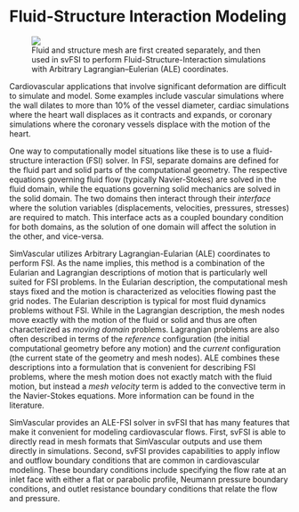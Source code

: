 # Fluid-Structure Interaction Modeling #

<figure>
  <img class="svImg svImgMd" src="documentation/simcardio/fsi/imgs/Picture1.png">
  <figcaption class="svCaption" >Fluid and structure mesh are first created separately, and then used in svFSI to perform Fluid-Structure-Interaction simulations with Arbitrary Lagrangian–Eulerian (ALE) coordinates.</figcaption>
</figure>

Cardiovascular applications that involve significant deformation are difficult to simulate and model. Some examples include vascular simulations where the wall dilates to more than 10% of the vessel diameter, cardiac simulations where the heart wall displaces as it contracts and expands, or coronary simulations where the coronary vessels displace with the motion of the heart.

One way to computationally model situations like these is to use a fluid-structure interaction (FSI) solver. In FSI, separate domains are defined for the fluid part and solid parts of the computational geometry. The respective equations governing fluid flow (typically Navier-Stokes) are solved in the fluid domain, while the equations governing solid mechanics are solved in the solid domain. The two domains then interact through their *interface* where the solution variables (displacements, velocities, pressures, stresses) are required to match. This interface acts as a coupled boundary condition for both domains, as the solution of one domain will affect the solution in the other, and vice-versa.

SimVascular utilizes Arbitrary Lagrangian-Eularian (ALE) coordinates to perform FSI. As the name implies, this method is a combination of the Eularian and Lagrangian descriptions of motion that is particularly well suited for FSI problems. In the Eularian description, the computational mesh stays fixed and the motion is characterized as velocities flowing past the grid nodes. The Eularian description is typical for most fluid dynamics problems without FSI. While in the Lagrangian description, the mesh nodes move exactly with the motion of the fluid or solid and thus are often characterized as *moving domain* problems. Lagrangian problems are also often described in terms of the *reference* configuration (the initial computational geometry before any motion) and the *current* configuration (the current state of the geometry and mesh nodes). ALE combines these descriptions into a formulation that is convenient for describing FSI problems, where the mesh motion does not exactly match with the fluid motion, but instead a *mesh velocity* term is added to the convective term in the Navier-Stokes equations. More information can be found in the literature.

SimVascular provides an ALE-FSI solver in svFSI that has many features that make it convenient for modeling cardiovascular flows. First, svFSI is able to directly read in mesh formats that SimVascular outputs and use them directly in simulations. Second, svFSI provides capabilities to apply inflow and outflow boundary conditions that are common in cardiovascular modeling. These boundary conditions include specifying the flow rate at an inlet face with either a flat or parabolic profile, Neumann pressure boundary conditions, and outlet resistance boundary conditions that relate the flow and pressure.
